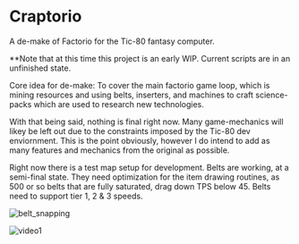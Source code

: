 # Craptorio
A de-make of Factorio for the Tic-80 fantasy computer. 

**Note that at this time this project is an early WIP. Current scripts are in an unfinished state.

Core idea for de-make:
To cover the main factorio game loop, which is mining resources and using belts, 
inserters, and machines to craft science-packs which are used to research new technologies.

With that being said, nothing is final right now. Many game-mechanics will likey be left out due to the constraints
imposed by the Tic-80 dev enviornment. This is the point obviously, however 
I do intend to add as many features and mechanics from the original as possible.

Right now there is a test map setup for development.
Belts are working, at a semi-final state. They need optimization for the item drawing routines,
as 500 or so belts that are fully saturated, drag down TPS below 45.
Belts need to support tier 1, 2 & 3 speeds.

![belt_snapping](https://user-images.githubusercontent.com/25288625/222978303-0ff2decd-3981-4e2b-823a-a885bbd344d6.gif)

![video1](https://user-images.githubusercontent.com/25288625/222978373-efa24fc3-2851-46a9-8c2d-35efd1f96f06.gif)

